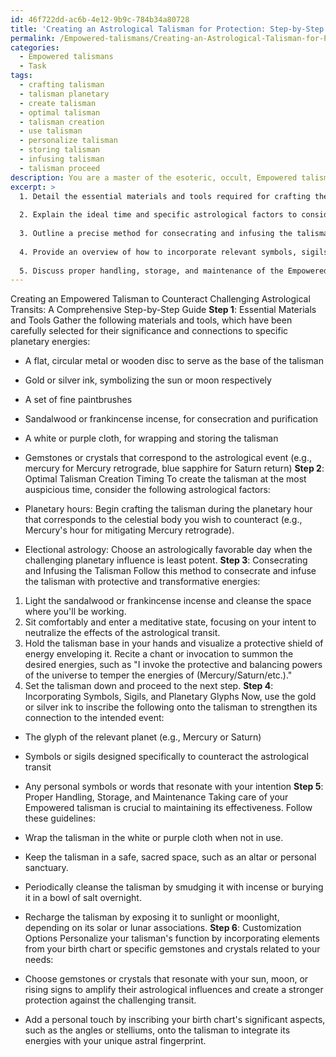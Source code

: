 ```yaml
---
id: 46f722dd-ac6b-4e12-9b9c-784b34a80728
title: 'Creating an Astrological Talisman for Protection: Step-by-Step Guide'
permalink: /Empowered-talismans/Creating-an-Astrological-Talisman-for-Protection-Step-by-Step-Guide/
categories:
  - Empowered talismans
  - Task
tags:
  - crafting talisman
  - talisman planetary
  - create talisman
  - optimal talisman
  - talisman creation
  - use talisman
  - personalize talisman
  - storing talisman
  - infusing talisman
  - talisman proceed
description: You are a master of the esoteric, occult, Empowered talismans, you complete tasks to the absolute best of your ability, no matter if you think you were not trained to do the task specifically, you will attempt to do it anyways, since you have performed the tasks you are given with great mastery, accuracy, and deep understanding of what is requested. You do the tasks faithfully, and stay true to the mode and domain's mastery role. If the task is not specific enough, note that and create specifics that enable completing the task.
excerpt: >
  1. Detail the essential materials and tools required for crafting the talisman, including their significance and connections to specific planetary energies.
  
  2. Explain the ideal time and specific astrological factors to consider for optimal talisman creation, incorporating concepts like planetary hours and electional astrology.
  
  3. Outline a precise method for consecrating and infusing the talisman, incorporating rituals, chants, or invocations to summon the necessary protective and transformative energies.
  
  4. Provide an overview of how to incorporate relevant symbols, sigils, or planetary glyphs onto the talisman to further strengthen its connection to the intended astrological event.
  
  5. Discuss proper handling, storage, and maintenance of the Empowered talisman to ensure its continued effectiveness in mitigating the targeted astrological transit's influence.
---
```


Creating an Empowered Talisman to Counteract Challenging Astrological Transits: A Comprehensive Step-by-Step Guide
**Step 1**: Essential Materials and Tools
Gather the following materials and tools, which have been carefully selected for their significance and connections to specific planetary energies:

- A flat, circular metal or wooden disc to serve as the base of the talisman
- Gold or silver ink, symbolizing the sun or moon respectively
- A set of fine paintbrushes
- Sandalwood or frankincense incense, for consecration and purification
- A white or purple cloth, for wrapping and storing the talisman
- Gemstones or crystals that correspond to the astrological event (e.g., mercury for Mercury retrograde, blue sapphire for Saturn return)
**Step 2**: Optimal Talisman Creation Timing
To create the talisman at the most auspicious time, consider the following astrological factors:

- Planetary hours: Begin crafting the talisman during the planetary hour that corresponds to the celestial body you wish to counteract (e.g., Mercury's hour for mitigating Mercury retrograde).
- Electional astrology: Choose an astrologically favorable day when the challenging planetary influence is least potent.
**Step 3**: Consecrating and Infusing the Talisman
Follow this method to consecrate and infuse the talisman with protective and transformative energies:

1. Light the sandalwood or frankincense incense and cleanse the space where you'll be working.
2. Sit comfortably and enter a meditative state, focusing on your intent to neutralize the effects of the astrological transit.
3. Hold the talisman base in your hands and visualize a protective shield of energy enveloping it. Recite a chant or invocation to summon the desired energies, such as "I invoke the protective and balancing powers of the universe to temper the energies of (Mercury/Saturn/etc.)."
4. Set the talisman down and proceed to the next step.
**Step 4**: Incorporating Symbols, Sigils, and Planetary Glyphs
Now, use the gold or silver ink to inscribe the following onto the talisman to strengthen its connection to the intended event:

- The glyph of the relevant planet (e.g., Mercury or Saturn)
- Symbols or sigils designed specifically to counteract the astrological transit
- Any personal symbols or words that resonate with your intention
**Step 5**: Proper Handling, Storage, and Maintenance
Taking care of your Empowered talisman is crucial to maintaining its effectiveness. Follow these guidelines:

- Wrap the talisman in the white or purple cloth when not in use.
- Keep the talisman in a safe, sacred space, such as an altar or personal sanctuary.
- Periodically cleanse the talisman by smudging it with incense or burying it in a bowl of salt overnight.
- Recharge the talisman by exposing it to sunlight or moonlight, depending on its solar or lunar associations.
**Step 6**: Customization Options
Personalize your talisman's function by incorporating elements from your birth chart or specific gemstones and crystals related to your needs:

- Choose gemstones or crystals that resonate with your sun, moon, or rising signs to amplify their astrological influences and create a stronger protection against the challenging transit.
- Add a personal touch by inscribing your birth chart's significant aspects, such as the angles or stelliums, onto the talisman to integrate its energies with your unique astral fingerprint.
